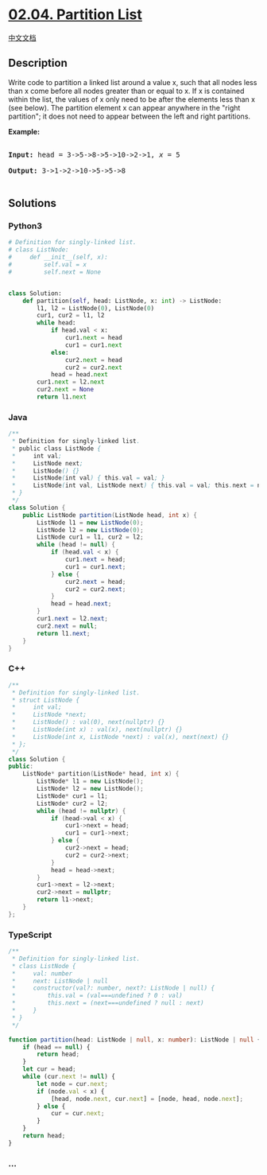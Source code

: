 # [02.04. Partition List](https://leetcode.cn/problems/partition-list-lcci)

[中文文档](/lcci/02.04.Partition%20List/README.md)

## Description

<p>Write code to partition a linked list around a value x, such that all nodes less than x come before all nodes greater than or equal to x. If x is contained within the list, the values of x only need to be after the elements less than x (see below). The partition element x can appear anywhere in the &quot;right partition&quot;; it does not need to appear between the left and right partitions.</p>

<p><strong>Example:</strong></p>

<pre>

<strong>Input:</strong> head = 3-&gt;5-&gt;8-&gt;5-&gt;10-&gt;2-&gt;1, <em>x</em> = 5

<strong>Output:</strong> 3-&gt;1-&gt;2-&gt;10-&gt;5-&gt;5-&gt;8

</pre>

## Solutions

<!-- tabs:start -->

### **Python3**

```python
# Definition for singly-linked list.
# class ListNode:
#     def __init__(self, x):
#         self.val = x
#         self.next = None


class Solution:
    def partition(self, head: ListNode, x: int) -> ListNode:
        l1, l2 = ListNode(0), ListNode(0)
        cur1, cur2 = l1, l2
        while head:
            if head.val < x:
                cur1.next = head
                cur1 = cur1.next
            else:
                cur2.next = head
                cur2 = cur2.next
            head = head.next
        cur1.next = l2.next
        cur2.next = None
        return l1.next
```

### **Java**

```java
/**
 * Definition for singly-linked list.
 * public class ListNode {
 *     int val;
 *     ListNode next;
 *     ListNode() {}
 *     ListNode(int val) { this.val = val; }
 *     ListNode(int val, ListNode next) { this.val = val; this.next = next; }
 * }
 */
class Solution {
    public ListNode partition(ListNode head, int x) {
        ListNode l1 = new ListNode(0);
        ListNode l2 = new ListNode(0);
        ListNode cur1 = l1, cur2 = l2;
        while (head != null) {
            if (head.val < x) {
                cur1.next = head;
                cur1 = cur1.next;
            } else {
                cur2.next = head;
                cur2 = cur2.next;
            }
            head = head.next;
        }
        cur1.next = l2.next;
        cur2.next = null;
        return l1.next;
    }
}
```

### **C++**

```cpp
/**
 * Definition for singly-linked list.
 * struct ListNode {
 *     int val;
 *     ListNode *next;
 *     ListNode() : val(0), next(nullptr) {}
 *     ListNode(int x) : val(x), next(nullptr) {}
 *     ListNode(int x, ListNode *next) : val(x), next(next) {}
 * };
 */
class Solution {
public:
    ListNode* partition(ListNode* head, int x) {
        ListNode* l1 = new ListNode();
        ListNode* l2 = new ListNode();
        ListNode* cur1 = l1;
        ListNode* cur2 = l2;
        while (head != nullptr) {
            if (head->val < x) {
                cur1->next = head;
                cur1 = cur1->next;
            } else {
                cur2->next = head;
                cur2 = cur2->next;
            }
            head = head->next;
        }
        cur1->next = l2->next;
        cur2->next = nullptr;
        return l1->next;
    }
};
```

### **TypeScript**

```ts
/**
 * Definition for singly-linked list.
 * class ListNode {
 *     val: number
 *     next: ListNode | null
 *     constructor(val?: number, next?: ListNode | null) {
 *         this.val = (val===undefined ? 0 : val)
 *         this.next = (next===undefined ? null : next)
 *     }
 * }
 */

function partition(head: ListNode | null, x: number): ListNode | null {
    if (head == null) {
        return head;
    }
    let cur = head;
    while (cur.next != null) {
        let node = cur.next;
        if (node.val < x) {
            [head, node.next, cur.next] = [node, head, node.next];
        } else {
            cur = cur.next;
        }
    }
    return head;
}
```

### **...**

```

```

<!-- tabs:end -->
